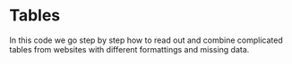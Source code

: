 # Tables
In this code we go step by step how to read out and combine complicated tables from websites with different formattings and missing data.
